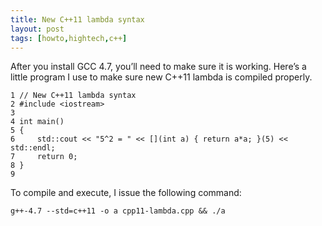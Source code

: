```yaml
---
title: New C++11 lambda syntax
layout: post
tags: [howto,hightech,c++]
---
```


After you install GCC 4.7, you’ll need to make sure it is working. Here’s a little program I use to make sure new C++11 lambda is compiled properly.

    1 // New C++11 lambda syntax
    2 #include <iostream>
    3 
    4 int main()
    5 {
    6     std::cout << "5^2 = " << [](int a) { return a*a; }(5) << std::endl;
    7     return 0;
    8 }
    9 

To compile and execute, I issue the following command:

    g++-4.7 --std=c++11 -o a cpp11-lambda.cpp && ./a
